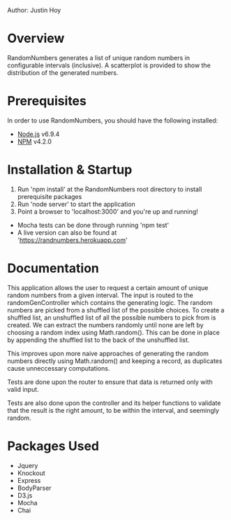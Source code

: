 Author: Justin Hoy

Overview
=========================
RandomNumbers generates a list of unique random numbers in configurable intervals (inclusive).
A scatterplot is provided to show the distribution of the generated numbers.

Prerequisites
=========================
In order to use RandomNumbers, you should have the following installed:

- [Node.js](https://www.nodejs.org/) v6.9.4
- [NPM](https://www.npmjs.com/) v4.2.0

Installation & Startup
=========================
1. Run 'npm install' at the RandomNumbers root directory to install prerequisite packages
2. Run 'node server' to start the application
3. Point a browser to 'localhost:3000' and you're up and running!

* Mocha tests can be done through running 'npm test'
* A live version can also be found at 'https://randnumbers.herokuapp.com'


Documentation
=========================
This application allows the user to request a certain amount of unique random numbers from a given interval.
The input is routed to the randomGenController which contains the generating logic.
The random numbers are picked from a shuffled list of the possible choices.
To create a shuffled list, an unshuffled list of all the possible numbers to pick from is created.
We can extract the numbers randomly until none are left by choosing a random index using Math.random().
This can be done in place by appending the shuffled list to the back of the unshuffled list.

This improves upon more naive approaches of generating the random numbers directly using Math.random()
and keeping a record, as duplicates cause unneccessary computations.


Tests are done upon the router to ensure that data is returned only with valid input.

Tests are also done upon the controller and its helper functions to validate that
the result is the right amount, to be within the interval, and seemingly random.


Packages Used
=========================
- Jquery
- Knockout
- Express
- BodyParser
- D3.js
- Mocha
- Chai

